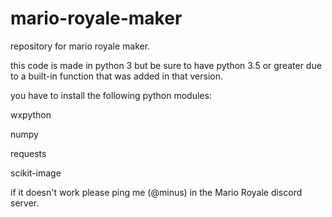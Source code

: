 # mario-royale-maker
repository for mario royale maker.

this code is made in python 3 but be sure to have python 3.5 or greater due to a built-in function that was added in that version.

you have to install the following python modules:

wxpython

numpy

requests

scikit-image

if it doesn't work please ping me (@minus) in the Mario Royale discord server.
